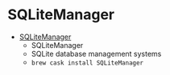 # SQLiteManager
- [SQLiteManager](https://www.sqlabs.com/sqlitemanager.php)
  -  SQLiteManager
  - SQLite database management systems
  - `brew cask install SQLiteManager`
